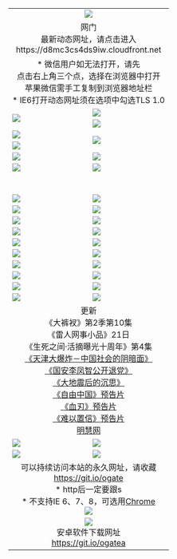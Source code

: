 ﻿<table>
  <tr></tr>
  <tr><td colspan=2 align=center><img src="https://cloud.githubusercontent.com/assets/11880933/13434984/f430fae2-e012-11e5-814f-c2df1e82b247.jpg" /></td></tr>
  <tr><td colspan=2 align=center>网门<br>最新动态网址，请点击进入
<br>https://d8mc3cs4ds9iw.cloudfront.net
    </td>
  </tr>
  <tr>
    <td colspan=2 align=center>* 微信用户如无法打开，请先<br>点击右上角三个点，选择在浏览器中打开<br>苹果微信需手工复制到浏览器地址栏
    <br>* IE6打开动态网址须在选项中勾选TLS 1.0</td>
  </tr>
  <tr>
    <td rowspan=2><a href="https://d8mc3cs4ds9iw.cloudfront.net/ogUP.aspx?name=11DKC.mp4&list=11DKC" target="_blank"><img src="https://d8mc3cs4ds9iw.cloudfront.net/Up/11DKC1.jpg" /></a></td> 
    <td><div><a href="https://d8mc3cs4ds9iw.cloudfront.net/ogUP.aspx?name=LRWS.mp4&list=LRWS" target="_blank"><img src="https://d8mc3cs4ds9iw.cloudfront.net/Up/LRWS.jpg" /></a></td>
   </tr>
  <tr>
    <td><a href="https://d8mc3cs4ds9iw.cloudfront.net/ogNiceVedio.aspx" target="_blank"><img src="https://d8mc3cs4ds9iw.cloudfront.net/Up/11TGKDY.jpg" /></a></td>
  </tr>
  <tr>
    <td><a href="https://d8mc3cs4ds9iw.cloudfront.net/ogUP.aspx?name=JQR.mp4&count=2" target="_blank"><img src="https://d8mc3cs4ds9iw.cloudfront.net/Up/JQR.jpg" /></a></td>   
    <td rowspan=2><a href="https://d8mc3cs4ds9iw.cloudfront.net/ogUP.aspx?name=JP.mp4&count=9" target="_blank"><img src="https://d8mc3cs4ds9iw.cloudfront.net/Up/JP.jpg" /></td>
  </tr>
  <tr>
    <td><a href="https://d8mc3cs4ds9iw.cloudfront.net/ogUP.aspx?name=WH.mp4" target="_blank"><img src="https://d8mc3cs4ds9iw.cloudfront.net/Up/WH.jpg" /></a></td>
  </tr>
  <tr>
    <td><a href="https://d8mc3cs4ds9iw.cloudfront.net/ogUP.aspx?name=SSZJ.mp4&list=SSZJ" target="_blank"><img src="https://d8mc3cs4ds9iw.cloudfront.net/Up/SSZJ.jpg" /></a></td>
    <td><a href="https://d8mc3cs4ds9iw.cloudfront.net/ogUP.aspx?name=1XQK.mp4&count=13" target="_blank"><img src="https://d8mc3cs4ds9iw.cloudfront.net/Up/1XQK.jpg" /></a</td>
  </tr>
  <tr>
    <td><a href="https://d8mc3cs4ds9iw.cloudfront.net/ogUP.aspx?name=ZY.mp4&count=2015|16" target="_blank"><img src="https://d8mc3cs4ds9iw.cloudfront.net/Up/ZY.jpg" /></a</td>
    <td><a href="https://d8mc3cs4ds9iw.cloudfront.net/ogUP.aspx?name=XTFY.mp4&count=B|2,A|24" target="_blank"><img src="https://d8mc3cs4ds9iw.cloudfront.net/Up/XTFY.jpg" /></a></td>
  </tr>
  <tr height="40">
  </tr>
  <tr>
    <td><a href="https://d8mc3cs4ds9iw.cloudfront.net/ogUP.aspx?name=4SQQ.mp4&list=4SQQ" target="_blank"><img src="https://d8mc3cs4ds9iw.cloudfront.net/Up/4SQQ0.jpg"/></a></td>
    <td><a href="https://d8mc3cs4ds9iw.cloudfront.net/ogUP.aspx?name=4SHQ.mp4&list=4SHQ" target="_blank"><img src="https://d8mc3cs4ds9iw.cloudfront.net/Up/4SHQ0.jpg"/></a></td>
  </tr>
  <tr>
    <td><a href="https://d8mc3cs4ds9iw.cloudfront.net/ogUP.aspx?name=4SZG.mp4&list=4SZG" target="_blank"><img src="https://d8mc3cs4ds9iw.cloudfront.net/Up/4SZG0.jpg"/></a></td>
    <td><a href="https://d8mc3cs4ds9iw.cloudfront.net/ogUP.aspx?name=4SDJ.mp4&list=4SDJ" target="_blank"><img src="https://d8mc3cs4ds9iw.cloudfront.net/Up/4SDJ0.jpg"/></a></td>
  </tr>
  <tr>
    <td><a href="https://d8mc3cs4ds9iw.cloudfront.net/ogUP.aspx?name=4SGX.mp4&list=4SGX" target="_blank"><img src="https://d8mc3cs4ds9iw.cloudfront.net/Up/4SGX0.jpg"/></a></td>
    <td><a href="https://d8mc3cs4ds9iw.cloudfront.net/ogUP.aspx?name=4SHD.mp4&list=4SHD" target="_blank"><img src="https://d8mc3cs4ds9iw.cloudfront.net/Up/4SHD0.jpg"/></a></td>
  </tr>
  <tr>
    <td><a href="https://d8mc3cs4ds9iw.cloudfront.net/ogUP.aspx?name=4CTX.mp4&list=4CTX" target="_blank"><img src="https://d8mc3cs4ds9iw.cloudfront.net/Up/4CTX0.jpg"/></a></td>
    <td><a href="https://d8mc3cs4ds9iw.cloudfront.net/ogUP.aspx?name=4CWZ.mp4&list=4CWZ" target="_blank"><img src="https://d8mc3cs4ds9iw.cloudfront.net/Up/4CWZ0.jpg"/></a></td>
  </tr>
  <tr>
    <td><a href="https://d8mc3cs4ds9iw.cloudfront.net/onUP.aspx?name=https://d1qhweuvr3wm0g.cloudfront.net/" target="_blank"><img src="https://d8mc3cs4ds9iw.cloudfront.net/Up/0DTW.jpg"/></a></td>
    <td><a href="https://d8mc3cs4ds9iw.cloudfront.net/onUP.aspx?name=https://d240ns8up8earz.cloudfront.net/acenter/" target="_blank"><img src="https://d8mc3cs4ds9iw.cloudfront.net/Up/0TDW.jpg" /></a></td>
  </tr>
  <tr>
    <td><a href="https://d8mc3cs4ds9iw.cloudfront.net/onUP.aspx?name=https://d4508d6vomz2p.cloudfront.net/gb/nsc413.htm" target="_blank"><img src="https://d8mc3cs4ds9iw.cloudfront.net/Up/0DJY.jpg" /></a></td>
    <td><a href="https://d8mc3cs4ds9iw.cloudfront.net/onUP.aspx?name=https://d3bxwq7vzudb5l.cloudfront.net/xtr/gb/prog204.html" target="_blank"><img src="https://d8mc3cs4ds9iw.cloudfront.net/Up/0XTR.jpg" /></a></td>
  </tr>
  <tr>
    <td><a href="https://d8mc3cs4ds9iw.cloudfront.net/onUP.aspx?name=https://d3aj00iefsmfgc.cloudfront.net/" target="_blank"><img src="https://d8mc3cs4ds9iw.cloudfront.net/Up/0MHW.jpg" /></a></td>
    <td><a href="https://d8mc3cs4ds9iw.cloudfront.net/onUP.aspx?name=https://d1sbg9daat0zu5.cloudfront.net/" target="_blank"><img src="https://d8mc3cs4ds9iw.cloudfront.net/Up/0ZJW.jpg" /></a></td>
  </tr>
  <tr>
    <td><a href="https://d8mc3cs4ds9iw.cloudfront.net/ogUP.aspx?name=0FG.zip" target="_blank"><img src="https://d8mc3cs4ds9iw.cloudfront.net/Up/0FG.jpg" /></a></td>
    <td><a href="https://d8mc3cs4ds9iw.cloudfront.net/ogUP.aspx?name=0FGA.apk" target="_blank"><img src="https://d8mc3cs4ds9iw.cloudfront.net/Up/0FGA.jpg" /></a></td>
  </tr>
  <tr>
    <td><a href="https://d8mc3cs4ds9iw.cloudfront.net/ogUP.aspx?name=0U.zip" target="_blank"><img src="https://d8mc3cs4ds9iw.cloudfront.net/Up/0U.jpg" /></a></td>
    <td><a href="https://d8mc3cs4ds9iw.cloudfront.net/ogUP.aspx?name=0UA.apk" target="_blank"><img src="https://d8mc3cs4ds9iw.cloudfront.net/Up/0UA.jpg" /></a></td>
  </tr>
  <tr>
    <td><a href="https://d8mc3cs4ds9iw.cloudfront.net/ogUP.aspx?name=0iPPOTV.zip" target="_blank"><img src="https://d8mc3cs4ds9iw.cloudfront.net/Up/0iPPOTV.jpg" /></a></td>
    <td><a href="https://d8mc3cs4ds9iw.cloudfront.net/ogUP.aspx?name=0iNTD.apk" target="_blank"><img src="https://d8mc3cs4ds9iw.cloudfront.net/Up/0iNTD.jpg" /></a></td>
  </tr>
  <tr>
    <td colspan=2 align=center>更新<br>
      《大裤衩》第2季第10集<br>
      《雷人网事小品》21日<br>
      《生死之间·活摘曝光十周年》第4集</a><br>
      <a href="https://d8mc3cs4ds9iw.cloudfront.net/ogUP.aspx?name=4TJDBZ.mp4" target="_blank">《天津大爆炸－中国社会的阴暗面》</a><br>
      <a href="https://d8mc3cs4ds9iw.cloudfront.net/ogUP.aspx?name=4LFZ.mp4" target="_blank">《国安李凤智公开退党》</a><br>
      <a href="https://d8mc3cs4ds9iw.cloudfront.net/ogUP.aspx?name=4DDZHDCS.mp4" target="_blank">《大地震后的沉思》</a><br>
      <a href="https://d8mc3cs4ds9iw.cloudfront.net/ogUP.aspx?name=11ZYZG0.mp4" target="_blank">《自由中国》预告片</a><br>
      <a href="https://d8mc3cs4ds9iw.cloudfront.net/ogUP.aspx?name=11XR.mp4" target="_blank">《血刃》预告片</a><br>
      <a href="https://d8mc3cs4ds9iw.cloudfront.net/ogUP.aspx?name=11NYZX.mp4&count=2" target="_blank">《难以置信》预告片</a><br>
      <a href="https://d8mc3cs4ds9iw.cloudfront.net/onUP.aspx?name=https://www.minghui.org/" target="_blank">明慧网</a></td>
    </td>
  </tr>
  <tr>
    <td><a href="https://d8mc3cs4ds9iw.cloudfront.net/ogNice.aspx" target="_blank"><img src="https://cloud.githubusercontent.com/assets/11880933/13720378/f84bb392-e841-11e5-8739-815049dd6ff8.jpg" /></a></td>
    <td><a href="https://d8mc3cs4ds9iw.cloudfront.net/onCO.aspx?ob=600事物&op=增删改&args=WH1~%23类型6新闻%7c%23类型6评论&mode=" target="_blank"><img src="https://cloud.githubusercontent.com/assets/11880933/13720380/04d76a16-e842-11e5-8833-e627daa88802.jpg" /></a></td> 
  </tr>
  <tr>
    <td><a href="https://d8mc3cs4ds9iw.cloudfront.net/ogDY.aspx" target="_blank"><img src="https://cloud.githubusercontent.com/assets/11880933/13720384/11817090-e842-11e5-9571-7dc2f1af9f42.jpg" /></a></td>
    <td><a href="https://d8mc3cs4ds9iw.cloudfront.net/ogST.aspx" target="_blank"><img src="https://cloud.githubusercontent.com/assets/11880933/13720385/1467ea3c-e842-11e5-86df-c96c9a556aaf.jpg" /></a></td> 
  </tr>
  <!--tr>
    <td colspan=2 align=center>
      <微信可扫描以下临时二维码<br/>https://bit.ly/1mBQHW8<br/><a href="https://d8mc3cs4ds9iw.cloudfront.net/Up/0WMGDL3.png" target="_blank"><img src="https://d8mc3cs4ds9iw.cloudfront.net/Up/0WMGD3.png"/></a>
  </tr-->
  <tr>
    <td colspan=2 align=center>可以持续访问本站的永久网址，请收藏<br/><a href="https://git.io/ogate" target="_blank">https://git.io/ogate</a><br/>* http后一定要跟s<br/>* 不支持IE 6、7、8，可选用<a href="http://www.odisk.org/Upload/0ChromePortable.zip">Chrome</a><br/><a href="https://d8mc3cs4ds9iw.cloudfront.net/Up/0WMGDL2.png" target="_blank"><img src="https://d8mc3cs4ds9iw.cloudfront.net/Up/0WMGD2.png"/></a></td>
  </tr>
  <tr>
    <td colspan=2 align=center><a href="https://d8mc3cs4ds9iw.cloudfront.net/ogUP.aspx?name=0oGate.apk" target="_blank"><img src="https://cloud.githubusercontent.com/assets/11880933/13720399/75e143ee-e842-11e5-9f0a-1421f423c80f.jpg" /></a><br>安卓软件下载网址<br><a href="https://git.io/ogatea">https://git.io/ogatea</a></td>
  </tr>
  <!--tr>
    <td colspan=2 align=center>可能失效的动态网址
    </td>
  </tr-->
</table>
